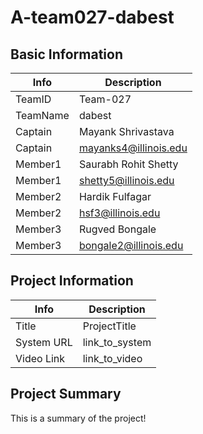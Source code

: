 # A-team027-dabest

## Basic Information

|   Info      |        Description           |
| ----------- | ---------------------------- |
| TeamID      |        Team-027              |
| TeamName    |         dabest               |
| Captain     |       Mayank Shrivastava     |
| Captain     |  mayanks4@illinois.edu       |
| Member1     |      Saurabh Rohit Shetty    |
| Member1     |   	 shetty5@illinois.edu    |
| Member2     |Hardik Fulfagar                              |
| Member2     |hsf3@illinois.edu                              |
| Member3     |              Rugved Bongale                |
| Member3     |                 bongale2@illinois.edu             |

## Project Information

|   Info      |        Description     |
| ----------- | ---------------------- |
|  Title      |       ProjectTitle     |
| System URL  |      link_to_system    |
| Video Link  |      link_to_video     |

## Project Summary

This is a summary of the project!
